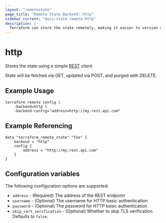 ```yaml
---
layout: "remotestate"
page_title: "Remote State Backend: http"
sidebar_current: "docs-state-remote-http"
description: |-
  Terraform can store the state remotely, making it easier to version and work with in a team.
---
```


# http

Stores the state using a simple [REST](https://en.wikipedia.org/wiki/Representational_state_transfer) client.

State will be fetched via GET, updated via POST, and purged with DELETE.

## Example Usage

```
terraform remote config \
	-backend=http \
	-backend-config="address=http://my.rest.api.com"
```

## Example Referencing

```
data "terraform_remote_state" "foo" {
	backend = "http"
	config {
		address = "http://my.rest.api.com"
	}
}
```

## Configuration variables

The following configuration options are supported:

 * `address` - (Required) The address of the REST endpoint
 * `username` - (Optional) The username for HTTP basic authentication
 * `password` - (Optional) The password for HTTP basic authentication
 * `skip_cert_verification` - (Optional) Whether to skip TLS verification.
   Defaults to `false`.
